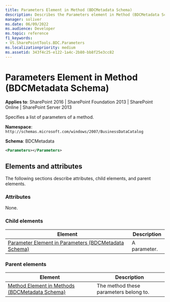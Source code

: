```yaml
---
title: Parameters Element in Method (BDCMetadata Schema)
description: Describes the Parameters element in Method (BDCMetadata Schema) and provides the elements and attributes.
manager: soliver
ms.date: 06/09/2022
ms.audience: Developer
ms.topic: reference
f1_keywords:
- VS.SharePointTools.BDC.Parameters
ms.localizationpriority: medium
ms.assetid: 343f4c25-e122-1a4c-2b80-bb8f25e3cc82
---
```


# Parameters Element in Method (BDCMetadata Schema)

**Applies to**: SharePoint 2016 | SharePoint Foundation 2013 | SharePoint Online | SharePoint Server 2013

Specifies a list of parameters of a method.

**Namespace**: `http://schemas.microsoft.com/windows/2007/BusinessDataCatalog`

**Schema**: BDCMetadata

```XML
<Parameters></Parameters>
```

## Elements and attributes

The following sections describe attributes, child elements, and parent elements.

### Attributes

None.

### Child elements


| Element | Description |
| --- | --- |
| [Parameter Element in Parameters (BDCMetadata Schema)](parameter-element-in-parameters-bdcmetadata-schema.md) | A parameter. |

### Parent elements


| Element | Description |
| --- | --- |
| [Method Element in Methods (BDCMetadata Schema)](method-element-in-methods-bdcmetadata-schema.md) | The method these parameters belong to. |
